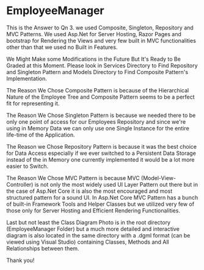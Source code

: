 # EmployeeManager

This is the Answer to Qn 3. we used Composite, Singleton, Repository and MVC Patterns. We used Asp.Net
for Server Hosting, Razor Pages and bootstrap for Rendering the Views and very few built in MVC functionalities 
other than that we used no Built in Features.

We Might Make some Modifications in the Future But It's Ready to Be Graded at this Moment. Please look in Services
Directory to Find Repository and Singleton Pattern and Models Directory to Find Composite Pattern's Implementation.

The Reason We Chose Composite Pattern is because of the Hierarchical Nature of the Employee Tree and Composite Pattern seems to be a perfect fit for representing it.

The Reason We Chose Singleton Pattern is because we needed there to be only one point of access for our Employees Repository and since we're using in Memory Data we can only use one Single Instance for the entire life-time of the Application.

The Reason we Chose Repository Pattern is because it was the best choice for Data Access especially if we ever switched to a Persistent Data Storage instead of the in Memory one currently implemented it would be a lot more easier to Switch.

The Reason We Chose MVC Pattern is because MVC (Model-View-Controller) is not only the most widely used UI Layer Pattern out there but in the case of Asp.Net Core it is also the most encouraged and most structured pattern for a sound UI. In Asp.Net Core MVC Pattern has a bunch of built-in Framework Tools and Helper Classes but we utilized very few of those only for Server Hosting and Efficient Rendering Functionalities.

Last but not least the Class Diagram Photo is in the root directory (EmployeeManager Folder) but a much more detailed and interactive diagram is also located in the same directory with a .dgml format (can be viewed using Visual Studio) containing Classes, Methods and All Relationships between them.

Thank you!
